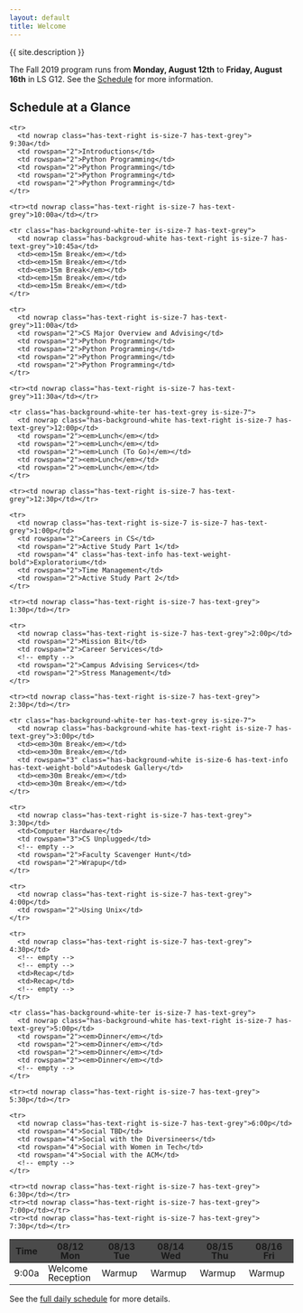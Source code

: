 ```yaml
---
layout: default
title: Welcome
---
```


{{ site.description }}

The Fall 2019 program runs from **Monday, August 12th** to **Friday, August 16th** in LS G12. See the [Schedule](schedule.html) for more information.

## Schedule at a Glance

<style>
table.glance {
  line-height: 1;
}

.content table.glance td,
.content table.glance th
{
  vertical-align: middle;
  text-align: center;
}

table.glance thead tr {
  background-color: #4a4a4a;
}

.content table.glance thead th {
  color: white;
  text-transform: uppercase;
  font-size: 0.75rem;
}
</style>

<table class="table is-bordered glance">

  <thead>
    <tr class="has-background-grey-dark">
      <th nowrap>Time</th>
      <th width="20%">08/12 Mon</th>
      <th width="20%">08/13 Tue</th>
      <th width="20%">08/14 Wed</th>
      <th width="20%">08/15 Thu</th>
      <th width="20%">08/16 Fri</th>
    </tr>
  </thead>

  <tbody>
    <tr>
      <td nowrap class="has-text-right is-size-7 has-text-grey"> 9:00a</td>
      <td>Welcome Reception</td>
      <td>Warmup</td>
      <td>Warmup</td>
      <td>Warmup</td>
      <td>Warmup</td>
    </tr>

    <tr>
      <td nowrap class="has-text-right is-size-7 has-text-grey"> 9:30a</td>
      <td rowspan="2">Introductions</td>
      <td rowspan="2">Python Programming</td>
      <td rowspan="2">Python Programming</td>
      <td rowspan="2">Python Programming</td>
      <td rowspan="2">Python Programming</td>
    </tr>

    <tr><td nowrap class="has-text-right is-size-7 has-text-grey">10:00a</td></tr>

    <tr class="has-background-white-ter is-size-7 has-text-grey">
      <td nowrap class="has-backgroud-white has-text-right is-size-7 has-text-grey">10:45a</td>
      <td><em>15m Break</em></td>
      <td><em>15m Break</em></td>
      <td><em>15m Break</em></td>
      <td><em>15m Break</em></td>
      <td><em>15m Break</em></td>
    </tr>

    <tr>
      <td nowrap class="has-text-right is-size-7 has-text-grey">11:00a</td>
      <td rowspan="2">CS Major Overview and Advising</td>
      <td rowspan="2">Python Programming</td>
      <td rowspan="2">Python Programming</td>
      <td rowspan="2">Python Programming</td>
      <td rowspan="2">Python Programming</td>
    </tr>

    <tr><td nowrap class="has-text-right is-size-7 has-text-grey">11:30a</td></tr>

    <tr class="has-background-white-ter has-text-grey is-size-7">
      <td nowrap class="has-background-white has-text-right is-size-7 has-text-grey">12:00p</td>
      <td rowspan="2"><em>Lunch</em></td>
      <td rowspan="2"><em>Lunch</em></td>
      <td rowspan="2"><em>Lunch (To Go)</em></td>
      <td rowspan="2"><em>Lunch</em></td>
      <td rowspan="2"><em>Lunch</em></td>
    </tr>

    <tr><td nowrap class="has-text-right is-size-7 has-text-grey">12:30p</td></tr>

    <tr>
      <td nowrap class="has-text-right is-size-7 is-size-7 has-text-grey">1:00p</td>
      <td rowspan="2">Careers in CS</td>
      <td rowspan="2">Active Study Part 1</td>
      <td rowspan="4" class="has-text-info has-text-weight-bold">Exploratorium</td>
      <td rowspan="2">Time Management</td>
      <td rowspan="2">Active Study Part 2</td>
    </tr>

    <tr><td nowrap class="has-text-right is-size-7 has-text-grey"> 1:30p</td></tr>

    <tr>
      <td nowrap class="has-text-right is-size-7 has-text-grey">2:00p</td>
      <td rowspan="2">Mission Bit</td>
      <td rowspan="2">Career Services</td>
      <!-- empty -->
      <td rowspan="2">Campus Advising Services</td>
      <td rowspan="2">Stress Management</td>
    </tr>

    <tr><td nowrap class="has-text-right is-size-7 has-text-grey"> 2:30p</td></tr>

    <tr class="has-background-white-ter has-text-grey is-size-7">
      <td nowrap class="has-background-white has-text-right is-size-7 has-text-grey">3:00p</td>
      <td><em>30m Break</em></td>
      <td><em>30m Break</em></td>
      <td rowspan="3" class="has-background-white is-size-6 has-text-info has-text-weight-bold">Autodesk Gallery</td>
      <td><em>30m Break</em></td>
      <td><em>30m Break</em></td>
    </tr>

    <tr>
      <td nowrap class="has-text-right is-size-7 has-text-grey"> 3:30p</td>
      <td>Computer Hardware</td>
      <td rowspan="3">CS Unplugged</td>
      <!-- empty -->
      <td rowspan="2">Faculty Scavenger Hunt</td>
      <td rowspan="2">Wrapup</td>
    </tr>

    <tr>
      <td nowrap class="has-text-right is-size-7 has-text-grey"> 4:00p</td>
      <td rowspan="2">Using Unix</td>
    </tr>

    <tr>
      <td nowrap class="has-text-right is-size-7 has-text-grey"> 4:30p</td>
      <!-- empty -->
      <!-- empty -->
      <td>Recap</td>
      <td>Recap</td>
      <!-- empty -->
    </tr>

    <tr class="has-background-white-ter is-size-7 has-text-grey">
      <td nowrap class="has-background-white has-text-right is-size-7 has-text-grey">5:00p</td>
      <td rowspan="2"><em>Dinner</em></td>
      <td rowspan="2"><em>Dinner</em></td>
      <td rowspan="2"><em>Dinner</em></td>
      <td rowspan="2"><em>Dinner</em></td>
      <!-- empty -->
    </tr>

    <tr><td nowrap class="has-text-right is-size-7 has-text-grey"> 5:30p</td></tr>

    <tr>
      <td nowrap class="has-text-right is-size-7 has-text-grey">6:00p</td>
      <td rowspan="4">Social TBD</td>
      <td rowspan="4">Social with the Diversineers</td>
      <td rowspan="4">Social with Women in Tech</td>
      <td rowspan="4">Social with the ACM</td>
      <!-- empty -->
    </tr>

    <tr><td nowrap class="has-text-right is-size-7 has-text-grey"> 6:30p</td></tr>
    <tr><td nowrap class="has-text-right is-size-7 has-text-grey"> 7:00p</td></tr>
    <tr><td nowrap class="has-text-right is-size-7 has-text-grey"> 7:30p</td></tr>
  </tbody>

</table>

See the [full daily schedule](schedule.html) for more details.
